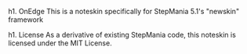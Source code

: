 h1. OnEdge
This is a noteskin specifically for StepMania 5.1's "newskin" framework

h1. License
As a derivative of existing StepMania code, this noteskin is licensed under the MIT License.